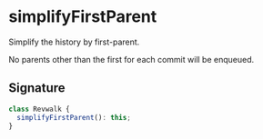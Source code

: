 # simplifyFirstParent

Simplify the history by first-parent.

No parents other than the first for each commit will be enqueued.

## Signature

```ts
class Revwalk {
  simplifyFirstParent(): this;
}
```